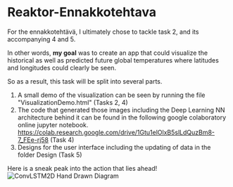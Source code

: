 # Reaktor-Ennakkotehtava

For the ennakkotehtävä, I ultimately chose to tackle task 2, and its accompanying 4 and 5.

In other words, **my goal** was to create an app that could visualize the historical as well as predicted future global temperatures where latitudes and longitudes could clearly be seen.

So as a result, this task will be split into several parts.

1. A small demo of the visualization can be seen by running the file "VisualizationDemo.html" (Tasks 2, 4)
2. The code that generated those images including the Deep Learning NN architecture behind it can be found in the following google colaboratory online jupyter notebook. https://colab.research.google.com/drive/1Gtu1elOlxB5slLdQuzBm8-7_FEe-rj58 (Task 4)
3. Designs for the user interface including the updating of data in the folder Design (Task 5)

Here is a sneak peak into the action that lies ahead!
![ConvLSTM2D Hand Drawn Diagram](https://drive.google.com/uc?export=download&id=1p7FL7Pwp7FmFEcP3DK7s2l2RMy9pA20k)
